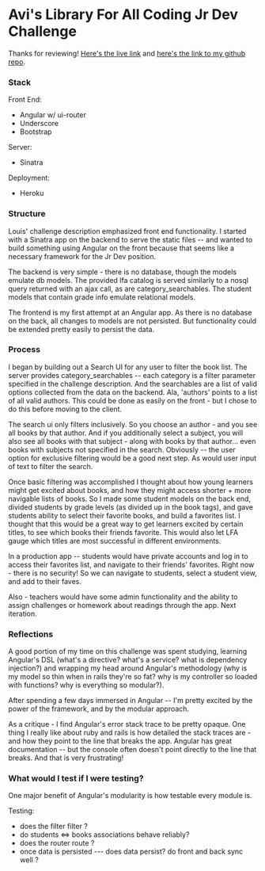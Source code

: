 # Avi's Library For All Coding Jr Dev Challenge

Thanks for reviewing! 
[Here's the live link](https://lfa-challenge-app.herokuapp.com) and [here's the link to my github repo](https://github.com/avifoxi/lfa_challenge).

### Stack

Front End: 
- Angular w/ ui-router
- Underscore
- Bootstrap

Server: 
- Sinatra 

Deployment:
- Heroku

### Structure  

Louis' challenge description emphasized front end functionality.
I started with a Sinatra app on the backend to serve the static files -- and wanted to build something using Angular on the front because that seems like a necessary framework for the Jr Dev position. 

The backend is very simple - there is no database, though the models emulate db models. The provided lfa catalog is served similarly to a nosql query returned with an ajax call, as are category_searchables. The student models that contain grade info emulate relational models. 

The frontend is my first attempt at an Angular app. 
As there is no database on the back, all changes to models are not persisted. But functionality could be extended pretty easily to persist the data. 

### Process

I began by building out a Search UI for any user to filter the book list. 
The server provides category_searchables -- each category is a filter parameter specified in the challenge description. And the searchables are a list of valid options collected from the data on the backend. Ala, 'authors' points to a list of all valid authors. This could be done as easily on the front - but I chose to do this before moving to the client. 

The search ui only filters inclusively.
So you choose an author - and you see all books by that author.
And if you additionally select a subject, you will also see all books with that subject - along with books by that author... even books with subjects not specified in the search.
Obviously -- the user option for exclusive filtering would be a good next step.
As would user input of text to filter the search. 

Once basic filtering was accomplished I thought about how young learners might get excited about books, and how they might access shorter + more navigable lists of books. So I made some student models on the back end, divided students by grade levels (as divided up in the book tags), and gave students ability to select their favorite books, and build a favorites list. I thought that this would be a great way to get learners excited by certain titles, to see which books their friends favorite. This would also let LFA gauge which titles are most successful in different environments. 

In a production app -- students would have private accounts and log in to access their favorites list, and navigate to their friends' favorites. Right now - there is no security! So we can navigate to students, select a student view, and add to their faves. 

Also - teachers would have some admin functionality and the ability to assign challenges or homework about readings through the app. Next iteration.

### Reflections

A good portion of my time on this challenge was spent studying, learning Angular's DSL (what's a directive? what's a service? what is dependency injection?) and wrapping my head around Angular's methodology (why is my model so thin when in rails they're so fat? why is my controller so loaded with functions? why is everything so modular?).

After spending a few days immersed in Angular -- I'm pretty excited by the power of the framework, and by the modular approach. 

As a critique - I find Angular's error stack trace to be pretty opaque. 
One thing I really like about ruby and rails is how detailed the stack traces are - and how they point to the line that breaks the app. 
Angular has great documentation -- but the console often doesn't point directly to the line that breaks. And that is very frustrating!

### What would I test if I were testing?

One major benefit of Angular's modularity is how testable every module is. 

Testing: 
- does the filter filter ? 
- do students <=> books associations behave reliably?
- does the router route ? 
- once data is persisted --- does data persist? do front and back sync well ?

